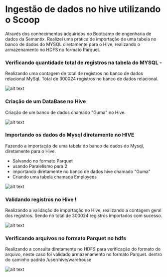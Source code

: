 # Ingestão de dados no hive utilizando o Scoop

Através dos conhecimentos adquiridos no Bootcamp de engenharia de dados da Semantix. Realizei uma prática de importação de uma tabela no banco de dados
do MYSQL diretamente para o Hive, realizando o armazenamento no HDFS no formato Parquet.

### Verificando quantidade total de registros na tabela do MYSQL -

Realizando uma contagem de total de registros no banco de dados relacional MySql. Total de 300024 registros no banco de dados relacional.

![alt text](https://github.com/GumaFernando/Projeto_Ingestao_Sqoop/blob/main/mysql_count_total.PNG?raw=true)

### Criação de um DataBase no Hive 

Criação de um banco de dados chamado "Guma" no Hive.

![alt text](https://github.com/GumaFernando/Projeto_Ingestao_Sqoop/blob/main/create_database_hive.PNG)

### Importando os dados do Mysql diretamente no HIVE

Fazendo a importação de uma tabela do banco de dados do Mysql, diretamente para o Hive.
- Salvando no formato Parquet
- usando Paralelismo para 2
- importando diretamente no banco de dados hive chamado "Guma"
- Criando uma tabela chamada Employees

![alt text](https://github.com/GumaFernando/Projeto_Ingestao_Sqoop/blob/main/sqoop_import.PNG)

### Validando registros no Hive ! 

Realizando a validação de importação no Hive, realizando a contagem geral dos registros. Sendo no total de 300024 registros importados com sucesso.

![alt text](https://github.com/GumaFernando/Projeto_Ingestao_Sqoop/blob/main/consulta_hive.PNG)

### Verificando arquivos no formato Parquet no hdfs 

Realizando a consulta diretamente no HDFS para verificação do formato do arquivo, neste caso foi validado armazenamento no formato Parquet.
dentro do caminho padrão /user/hive/warehouse

![alt text](https://github.com/GumaFernando/Projeto_Ingestao_Sqoop/blob/main/consulta_hdfs.PNG)
